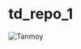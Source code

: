 # td_repo_1

![Tanmoy](https://github.com/daluitanmoy/td_repo_1/assets/48852949/baea2365-2242-407b-927a-38b8140cec35)
